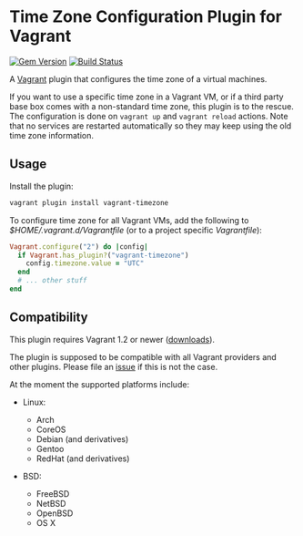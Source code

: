 # Time Zone Configuration Plugin for Vagrant

[![Gem Version](https://badge.fury.io/rb/vagrant-timezone.png)][gem]
[![Build Status](https://travis-ci.org/tmatilai/vagrant-timezone.png?branch=master)][travis]

[gem]: https://rubygems.org/gems/vagrant-timezone
[travis]: https://travis-ci.org/tmatilai/vagrant-timezone

A [Vagrant](http://www.vagrantup.com/) plugin that configures the time zone of a virtual machines.

If you want to use a specific time zone in a Vagrant VM, or if a third party base box comes with a non-standard time zone, this plugin is to the rescue. The configuration is done on `vagrant up` and `vagrant reload` actions. Note that no services are restarted automatically so they may keep using the old time zone information.

## Usage

Install the plugin:

```sh
vagrant plugin install vagrant-timezone
```

To configure time zone for all Vagrant VMs, add the following to _$HOME/.vagrant.d/Vagrantfile_ (or to a project specific _Vagrantfile_):

```ruby
Vagrant.configure("2") do |config|
  if Vagrant.has_plugin?("vagrant-timezone")
    config.timezone.value = "UTC"
  end
  # ... other stuff
end
```

## Compatibility

This plugin requires Vagrant 1.2 or newer ([downloads](https://www.vagrantup.com/downloads)).

The plugin is supposed to be compatible with all Vagrant providers and other plugins. Please file an [issue](https://github.com/tmatilai/vagrant-timezone/issues) if this is not the case.

At the moment the supported platforms include:

- Linux:
    * Arch
    * CoreOS
    * Debian (and derivatives)
    * Gentoo
    * RedHat (and derivatives)

- BSD:
    * FreeBSD
    * NetBSD
    * OpenBSD
    * OS X
